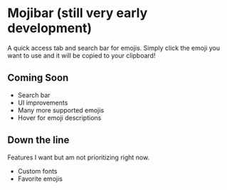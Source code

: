 # Mojibar (still very early development)

A quick access tab and search bar for emojis. Simply click the emoji you want to use and it will be copied to your clipboard!

## Coming Soon

* Search bar
* UI improvements
* Many more supported emojis
* Hover for emoji descriptions

## Down the line

Features I want but am not prioritizing right now.

* Custom fonts
* Favorite emojis



